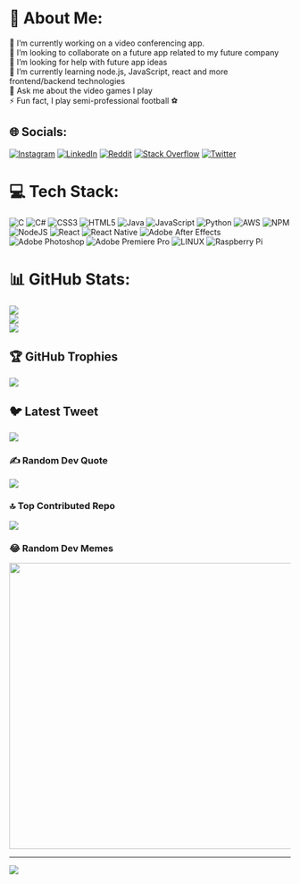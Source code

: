# 💫 About Me:
🔭 I’m currently working on a video conferencing app.<br>👯 I’m looking to collaborate on a future app related to my future company<br>🤝 I’m looking for help with future app ideas<br>🌱 I’m currently learning node.js, JavaScript, react and more frontend/backend technologies<br>💬 Ask me about the video games I play<br>⚡ Fun fact, I play semi-professional football ⚽


## 🌐 Socials:
[![Instagram](https://img.shields.io/badge/Instagram-%23E4405F.svg?logo=Instagram&logoColor=white)](https://instagram.com/chiedozie.py) [![LinkedIn](https://img.shields.io/badge/LinkedIn-%230077B5.svg?logo=linkedin&logoColor=white)](https://www.linkedin.com/in/chiedozie-ehileme-529b6a25b/) [![Reddit](https://img.shields.io/badge/Reddit-%23FF4500.svg?logo=Reddit&logoColor=white)](https://reddit.com/user/Cephrius) [![Stack Overflow](https://img.shields.io/badge/-Stackoverflow-FE7A16?logo=stack-overflow&logoColor=white)](https://stackoverflow.com/users/19422000/cephrius) [![Twitter](https://img.shields.io/badge/Twitter-%231DA1F2.svg?logo=Twitter&logoColor=white)](https://twitter.com/cehileme) 

# 💻 Tech Stack:
![C](https://img.shields.io/badge/c-%2300599C.svg?style=for-the-badge&logo=c&logoColor=white) ![C#](https://img.shields.io/badge/c%23-%23239120.svg?style=for-the-badge&logo=c-sharp&logoColor=white) ![CSS3](https://img.shields.io/badge/css3-%231572B6.svg?style=for-the-badge&logo=css3&logoColor=white) ![HTML5](https://img.shields.io/badge/html5-%23E34F26.svg?style=for-the-badge&logo=html5&logoColor=white) ![Java](https://img.shields.io/badge/java-%23ED8B00.svg?style=for-the-badge&logo=java&logoColor=white) ![JavaScript](https://img.shields.io/badge/javascript-%23323330.svg?style=for-the-badge&logo=javascript&logoColor=%23F7DF1E) ![Python](https://img.shields.io/badge/python-3670A0?style=for-the-badge&logo=python&logoColor=ffdd54) ![AWS](https://img.shields.io/badge/AWS-%23FF9900.svg?style=for-the-badge&logo=amazon-aws&logoColor=white) ![NPM](https://img.shields.io/badge/NPM-%23000000.svg?style=for-the-badge&logo=npm&logoColor=white) ![NodeJS](https://img.shields.io/badge/node.js-6DA55F?style=for-the-badge&logo=node.js&logoColor=white) ![React](https://img.shields.io/badge/react-%2320232a.svg?style=for-the-badge&logo=react&logoColor=%2361DAFB) ![React Native](https://img.shields.io/badge/react_native-%2320232a.svg?style=for-the-badge&logo=react&logoColor=%2361DAFB) ![Adobe After Effects](https://img.shields.io/badge/Adobe%20After%20Effects-9999FF.svg?style=for-the-badge&logo=Adobe%20After%20Effects&logoColor=white) ![Adobe Photoshop](https://img.shields.io/badge/adobephotoshop-%2331A8FF.svg?style=for-the-badge&logo=adobephotoshop&logoColor=white) ![Adobe Premiere Pro](https://img.shields.io/badge/Adobe%20Premiere%20Pro-9999FF.svg?style=for-the-badge&logo=Adobe%20Premiere%20Pro&logoColor=white) ![LINUX](https://img.shields.io/badge/Linux-FCC624?style=for-the-badge&logo=linux&logoColor=black) ![Raspberry Pi](https://img.shields.io/badge/-RaspberryPi-C51A4A?style=for-the-badge&logo=Raspberry-Pi)
# 📊 GitHub Stats:
![](https://github-readme-stats.vercel.app/api?username=cephrius&theme=monokai&hide_border=false&include_all_commits=true&count_private=true)<br/>
![](https://github-readme-streak-stats.herokuapp.com/?user=cephrius&theme=monokai&hide_border=false)<br/>
![](https://github-readme-stats.vercel.app/api/top-langs/?username=cephrius&theme=monokai&hide_border=false&include_all_commits=true&count_private=true&layout=compact)

## 🏆 GitHub Trophies
![](https://github-profile-trophy.vercel.app/?username=cephrius&theme=radical&no-frame=true&no-bg=false&margin-w=4)

## 🐦 Latest Tweet
[![](https://gtce.itsvg.in/api?username=cehileme)](https://github.com/VishwaGauravIn/github-twitter-card-embed)

### ✍️ Random Dev Quote
![](https://quotes-github-readme.vercel.app/api?type=horizontal&theme=radical)

### 🔝 Top Contributed Repo
![](https://github-contributor-stats.vercel.app/api?username=cephrius&limit=5&theme=dark&combine_all_yearly_contributions=true)

### 😂 Random Dev Memes
<img src="https://rm.up.railway.app/" width="512px"/>

---
[![](https://visitcount.itsvg.in/api?id=cephrius&icon=0&color=0)](https://visitcount.itsvg.in)

<!-- Proudly created with GPRM ( https://gprm.itsvg.in ) -->
